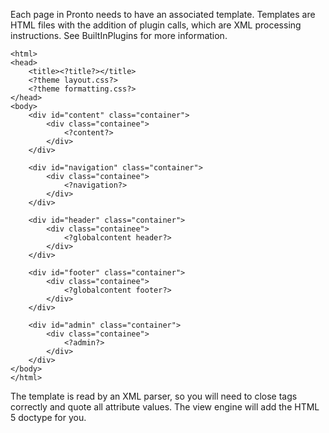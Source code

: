 Each page in Pronto needs to have an associated template.
Templates are HTML files with the addition of plugin calls, which are XML processing instructions. See BuiltInPlugins for more information.

```
<html>
<head>
    <title><?title?></title>
    <?theme layout.css?>
    <?theme formatting.css?>
</head>
<body>
    <div id="content" class="container">
        <div class="containee">
            <?content?>
        </div>
    </div>
    
    <div id="navigation" class="container">
        <div class="containee">
            <?navigation?>
        </div>
    </div>
    
    <div id="header" class="container">
        <div class="containee">
            <?globalcontent header?>
        </div>
    </div>
        
    <div id="footer" class="container">
        <div class="containee">
            <?globalcontent footer?>
        </div>
    </div>
    
    <div id="admin" class="container">
        <div class="containee">
            <?admin?>
        </div>
    </div>
</body>
</html>
```

The template is read by an XML parser, so you will need to close tags correctly and quote all attribute values. The view engine will add the HTML 5 doctype for you.